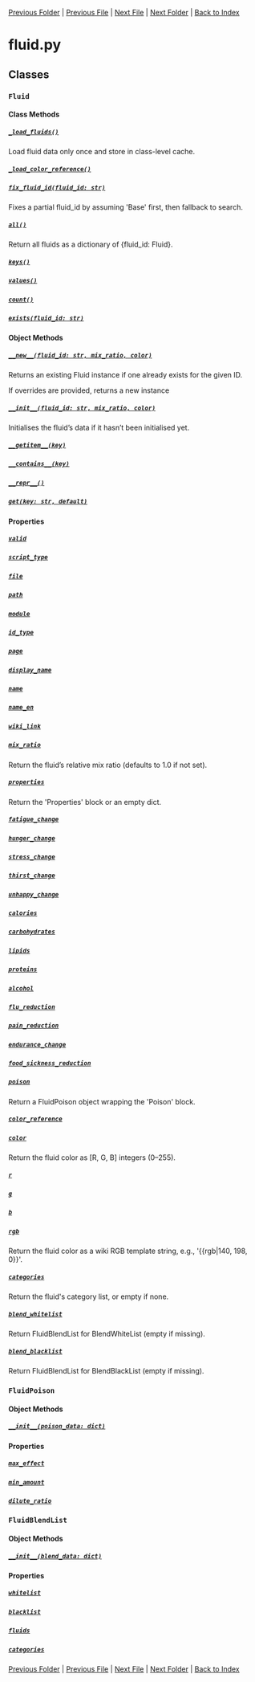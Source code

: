 [Previous Folder](../lists/attachment_list.md) | [Previous File](fixing.md) | [Next File](forage.md) | [Next Folder](../parser/distribution_container_parser.md) | [Back to Index](../../index.md)

# fluid.py

## Classes

### `Fluid`
#### Class Methods
##### [`_load_fluids()`](https://github.com/Vaileasys/pz-wiki_parser/blob/main/scripts/objects/fluid.py#L70)

Load fluid data only once and store in class-level cache.

##### [`_load_color_reference()`](https://github.com/Vaileasys/pz-wiki_parser/blob/main/scripts/objects/fluid.py#L75)
##### [`fix_fluid_id(fluid_id: str)`](https://github.com/Vaileasys/pz-wiki_parser/blob/main/scripts/objects/fluid.py#L80)

Fixes a partial fluid_id by assuming 'Base' first, then fallback to search.

##### [`all()`](https://github.com/Vaileasys/pz-wiki_parser/blob/main/scripts/objects/fluid.py#L103)

Return all fluids as a dictionary of {fluid_id: Fluid}.

##### [`keys()`](https://github.com/Vaileasys/pz-wiki_parser/blob/main/scripts/objects/fluid.py#L110)
##### [`values()`](https://github.com/Vaileasys/pz-wiki_parser/blob/main/scripts/objects/fluid.py#L116)
##### [`count()`](https://github.com/Vaileasys/pz-wiki_parser/blob/main/scripts/objects/fluid.py#L122)
##### [`exists(fluid_id: str)`](https://github.com/Vaileasys/pz-wiki_parser/blob/main/scripts/objects/fluid.py#L128)
#### Object Methods
##### [`__new__(fluid_id: str, mix_ratio, color)`](https://github.com/Vaileasys/pz-wiki_parser/blob/main/scripts/objects/fluid.py#L15)

Returns an existing Fluid instance if one already exists for the given ID.

If overrides are provided, returns a new instance

##### [`__init__(fluid_id: str, mix_ratio, color)`](https://github.com/Vaileasys/pz-wiki_parser/blob/main/scripts/objects/fluid.py#L35)

Initialises the fluid’s data if it hasn’t been initialised yet.

##### [`__getitem__(key)`](https://github.com/Vaileasys/pz-wiki_parser/blob/main/scripts/objects/fluid.py#L60)
##### [`__contains__(key)`](https://github.com/Vaileasys/pz-wiki_parser/blob/main/scripts/objects/fluid.py#L63)
##### [`__repr__()`](https://github.com/Vaileasys/pz-wiki_parser/blob/main/scripts/objects/fluid.py#L66)
##### [`get(key: str, default)`](https://github.com/Vaileasys/pz-wiki_parser/blob/main/scripts/objects/fluid.py#L137)
#### Properties
##### [`valid`](https://github.com/Vaileasys/pz-wiki_parser/blob/main/scripts/objects/fluid.py#L145)
##### [`script_type`](https://github.com/Vaileasys/pz-wiki_parser/blob/main/scripts/objects/fluid.py#L149)
##### [`file`](https://github.com/Vaileasys/pz-wiki_parser/blob/main/scripts/objects/fluid.py#L153)
##### [`path`](https://github.com/Vaileasys/pz-wiki_parser/blob/main/scripts/objects/fluid.py#L157)
##### [`module`](https://github.com/Vaileasys/pz-wiki_parser/blob/main/scripts/objects/fluid.py#L161)
##### [`id_type`](https://github.com/Vaileasys/pz-wiki_parser/blob/main/scripts/objects/fluid.py#L165)
##### [`page`](https://github.com/Vaileasys/pz-wiki_parser/blob/main/scripts/objects/fluid.py#L169)
##### [`display_name`](https://github.com/Vaileasys/pz-wiki_parser/blob/main/scripts/objects/fluid.py#L176)
##### [`name`](https://github.com/Vaileasys/pz-wiki_parser/blob/main/scripts/objects/fluid.py#L180)
##### [`name_en`](https://github.com/Vaileasys/pz-wiki_parser/blob/main/scripts/objects/fluid.py#L190)
##### [`wiki_link`](https://github.com/Vaileasys/pz-wiki_parser/blob/main/scripts/objects/fluid.py#L200)
##### [`mix_ratio`](https://github.com/Vaileasys/pz-wiki_parser/blob/main/scripts/objects/fluid.py#L206)

Return the fluid’s relative mix ratio (defaults to 1.0 if not set).

##### [`properties`](https://github.com/Vaileasys/pz-wiki_parser/blob/main/scripts/objects/fluid.py#L213)

Return the 'Properties' block or an empty dict.

##### [`fatigue_change`](https://github.com/Vaileasys/pz-wiki_parser/blob/main/scripts/objects/fluid.py#L218)
##### [`hunger_change`](https://github.com/Vaileasys/pz-wiki_parser/blob/main/scripts/objects/fluid.py#L222)
##### [`stress_change`](https://github.com/Vaileasys/pz-wiki_parser/blob/main/scripts/objects/fluid.py#L226)
##### [`thirst_change`](https://github.com/Vaileasys/pz-wiki_parser/blob/main/scripts/objects/fluid.py#L230)
##### [`unhappy_change`](https://github.com/Vaileasys/pz-wiki_parser/blob/main/scripts/objects/fluid.py#L234)
##### [`calories`](https://github.com/Vaileasys/pz-wiki_parser/blob/main/scripts/objects/fluid.py#L238)
##### [`carbohydrates`](https://github.com/Vaileasys/pz-wiki_parser/blob/main/scripts/objects/fluid.py#L242)
##### [`lipids`](https://github.com/Vaileasys/pz-wiki_parser/blob/main/scripts/objects/fluid.py#L246)
##### [`proteins`](https://github.com/Vaileasys/pz-wiki_parser/blob/main/scripts/objects/fluid.py#L250)
##### [`alcohol`](https://github.com/Vaileasys/pz-wiki_parser/blob/main/scripts/objects/fluid.py#L254)
##### [`flu_reduction`](https://github.com/Vaileasys/pz-wiki_parser/blob/main/scripts/objects/fluid.py#L258)
##### [`pain_reduction`](https://github.com/Vaileasys/pz-wiki_parser/blob/main/scripts/objects/fluid.py#L262)
##### [`endurance_change`](https://github.com/Vaileasys/pz-wiki_parser/blob/main/scripts/objects/fluid.py#L266)
##### [`food_sickness_reduction`](https://github.com/Vaileasys/pz-wiki_parser/blob/main/scripts/objects/fluid.py#L270)
##### [`poison`](https://github.com/Vaileasys/pz-wiki_parser/blob/main/scripts/objects/fluid.py#L276)

Return a FluidPoison object wrapping the 'Poison' block.

##### [`color_reference`](https://github.com/Vaileasys/pz-wiki_parser/blob/main/scripts/objects/fluid.py#L285)
##### [`color`](https://github.com/Vaileasys/pz-wiki_parser/blob/main/scripts/objects/fluid.py#L289)

Return the fluid color as [R, G, B] integers (0–255).

##### [`r`](https://github.com/Vaileasys/pz-wiki_parser/blob/main/scripts/objects/fluid.py#L307)
##### [`g`](https://github.com/Vaileasys/pz-wiki_parser/blob/main/scripts/objects/fluid.py#L311)
##### [`b`](https://github.com/Vaileasys/pz-wiki_parser/blob/main/scripts/objects/fluid.py#L315)
##### [`rgb`](https://github.com/Vaileasys/pz-wiki_parser/blob/main/scripts/objects/fluid.py#L319)

Return the fluid color as a wiki RGB template string, e.g., '{{rgb|140, 198, 0}}'.

##### [`categories`](https://github.com/Vaileasys/pz-wiki_parser/blob/main/scripts/objects/fluid.py#L327)

Return the fluid's category list, or empty if none.

##### [`blend_whitelist`](https://github.com/Vaileasys/pz-wiki_parser/blob/main/scripts/objects/fluid.py#L332)

Return FluidBlendList for BlendWhiteList (empty if missing).

##### [`blend_blacklist`](https://github.com/Vaileasys/pz-wiki_parser/blob/main/scripts/objects/fluid.py#L340)

Return FluidBlendList for BlendBlackList (empty if missing).


### `FluidPoison`
#### Object Methods
##### [`__init__(poison_data: dict)`](https://github.com/Vaileasys/pz-wiki_parser/blob/main/scripts/objects/fluid.py#L349)
#### Properties
##### [`max_effect`](https://github.com/Vaileasys/pz-wiki_parser/blob/main/scripts/objects/fluid.py#L353)
##### [`min_amount`](https://github.com/Vaileasys/pz-wiki_parser/blob/main/scripts/objects/fluid.py#L357)
##### [`dilute_ratio`](https://github.com/Vaileasys/pz-wiki_parser/blob/main/scripts/objects/fluid.py#L361)

### `FluidBlendList`
#### Object Methods
##### [`__init__(blend_data: dict)`](https://github.com/Vaileasys/pz-wiki_parser/blob/main/scripts/objects/fluid.py#L366)
#### Properties
##### [`whitelist`](https://github.com/Vaileasys/pz-wiki_parser/blob/main/scripts/objects/fluid.py#L370)
##### [`blacklist`](https://github.com/Vaileasys/pz-wiki_parser/blob/main/scripts/objects/fluid.py#L374)
##### [`fluids`](https://github.com/Vaileasys/pz-wiki_parser/blob/main/scripts/objects/fluid.py#L378)
##### [`categories`](https://github.com/Vaileasys/pz-wiki_parser/blob/main/scripts/objects/fluid.py#L382)


[Previous Folder](../lists/attachment_list.md) | [Previous File](fixing.md) | [Next File](forage.md) | [Next Folder](../parser/distribution_container_parser.md) | [Back to Index](../../index.md)
